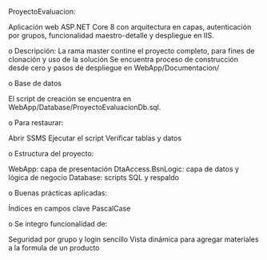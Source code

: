 ProyectoEvaluacion:

Aplicación web ASP.NET Core 8 con arquitectura en capas, autenticación por grupos, funcionalidad maestro-detalle y despliegue en IIS.

o Descripción:
  La rama master contine el proyecto completo, para fines de clonación y uso de la solución
  Se encuentra proceso de construcción desde cero y pasos de despliegue en WebApp/Documentacion/
  
o Base de datos

El script de creación se encuentra en WebApp/Database/ProyectoEvaluacionDb.sql.

o Para restaurar:

Abrir SSMS
Ejecutar el script
Verificar tablas y datos

o Estructura del proyecto:

WebApp: capa de presentación
DtaAccess.BsnLogic: capa de datos y lógica de negocio
Database: scripts SQL y respaldo

o Buenas prácticas aplicadas:

Índices en campos clave
PascalCase

o Se integro funcionalidad de:

Seguridad por grupo y login sencillo
Vista dinámica para agregar materiales a la formula de un producto
